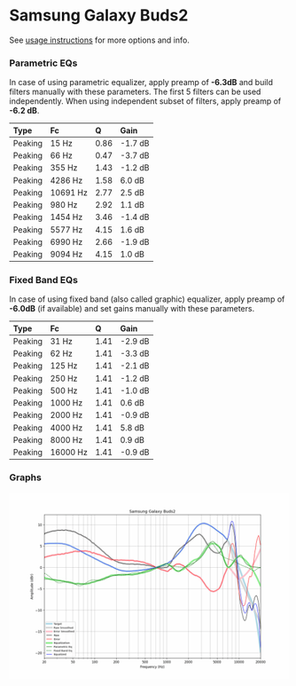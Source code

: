 # Samsung Galaxy Buds2
See [usage instructions](https://github.com/jaakkopasanen/AutoEq#usage) for more options and info.

### Parametric EQs
In case of using parametric equalizer, apply preamp of **-6.3dB** and build filters manually
with these parameters. The first 5 filters can be used independently.
When using independent subset of filters, apply preamp of **-6.2 dB**.

| Type    | Fc       |    Q | Gain    |
|:--------|:---------|:-----|:--------|
| Peaking | 15 Hz    | 0.86 | -1.7 dB |
| Peaking | 66 Hz    | 0.47 | -3.7 dB |
| Peaking | 355 Hz   | 1.43 | -1.2 dB |
| Peaking | 4286 Hz  | 1.58 | 6.0 dB  |
| Peaking | 10691 Hz | 2.77 | 2.5 dB  |
| Peaking | 980 Hz   | 2.92 | 1.1 dB  |
| Peaking | 1454 Hz  | 3.46 | -1.4 dB |
| Peaking | 5577 Hz  | 4.15 | 1.6 dB  |
| Peaking | 6990 Hz  | 2.66 | -1.9 dB |
| Peaking | 9094 Hz  | 4.15 | 1.0 dB  |

### Fixed Band EQs
In case of using fixed band (also called graphic) equalizer, apply preamp of **-6.0dB**
(if available) and set gains manually with these parameters.

| Type    | Fc       |    Q | Gain    |
|:--------|:---------|:-----|:--------|
| Peaking | 31 Hz    | 1.41 | -2.9 dB |
| Peaking | 62 Hz    | 1.41 | -3.3 dB |
| Peaking | 125 Hz   | 1.41 | -2.1 dB |
| Peaking | 250 Hz   | 1.41 | -1.2 dB |
| Peaking | 500 Hz   | 1.41 | -1.0 dB |
| Peaking | 1000 Hz  | 1.41 | 0.6 dB  |
| Peaking | 2000 Hz  | 1.41 | -0.9 dB |
| Peaking | 4000 Hz  | 1.41 | 5.8 dB  |
| Peaking | 8000 Hz  | 1.41 | 0.9 dB  |
| Peaking | 16000 Hz | 1.41 | -0.9 dB |

### Graphs
![](./Samsung%20Galaxy%20Buds2.png)